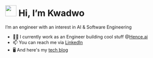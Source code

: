 # <img src="https://media.giphy.com/media/hvRJCLFzcasrR4ia7z/giphy.gif" width="35px"/> Hi, I’m Kwadwo
I’m an engineer with an interest in AI & Software Engineering

- 👨‍💻 I currently work as an Engineer building cool stuff @[Hence.ai](https://hence.ai/)
- 📫 You can reach me via [LinkedIn](https://www.linkedin.com/in/kwadwo-agyapon-ntra/)
- 🖥️ And here's my [tech blog](https://kayo-gh.github.io/blog)
